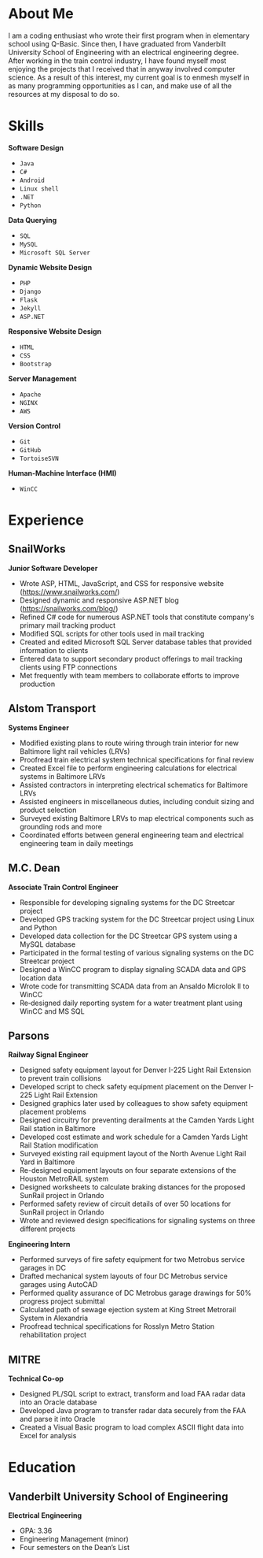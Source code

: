 # About Me

I am a coding enthusiast who wrote their first program when in elementary school using Q-Basic.  Since then, I have graduated from Vanderbilt University School of Engineering with an electrical engineering degree.  After working in the train control industry, I have found myself most enjoying the projects that I received that in anyway involved computer science.  As a result of this interest, my current goal is to enmesh myself in as many programming opportunities as I can, and make use of all the resources at my disposal to do so.

# Skills

**Software Design**

- `Java`
- `C#`
- `Android`
- `Linux shell`
- `.NET`
- `Python`

**Data Querying**

- `SQL`
- `MySQL`
- `Microsoft SQL Server`

**Dynamic Website Design**

- `PHP`
- `Django`
- `Flask`
- `Jekyll`
- `ASP.NET`

**Responsive Website Design**

- `HTML`
- `CSS`
- `Bootstrap`

**Server Management**

- `Apache`
- `NGINX`
- `AWS`

**Version Control**

- `Git`
- `GitHub`
- `TortoiseSVN`

**Human-Machine Interface (HMI)**

- ``WinCC``

# Experience

## SnailWorks

**Junior Software Developer**

- Wrote ASP, HTML, JavaScript, and CSS for responsive website (https://www.snailworks.com/)
- Designed dynamic and responsive ASP.NET blog (https://snailworks.com/blog/)
- Refined C# code for numerous ASP.NET tools that constitute company's primary mail tracking product
- Modified SQL scripts for other tools used in mail tracking
- Created and edited Microsoft SQL Server database tables that provided information to clients
- Entered data to support secondary product offerings to mail tracking clients using FTP connections
- Met frequently with team members to collaborate efforts to improve production

## Alstom Transport

**Systems Engineer**

- Modified existing plans to route wiring through train interior for new Baltimore light rail vehicles (LRVs)
- Proofread train electrical system technical specifications for final review
- Created Excel file to perform engineering calculations for electrical systems in Baltimore LRVs
- Assisted contractors in interpreting electrical schematics for Baltimore LRVs
- Assisted engineers in miscellaneous duties, including conduit sizing and product selection
- Surveyed existing Baltimore LRVs to map electrical components such as grounding rods and more
- Coordinated efforts between general engineering team and electrical engineering team in daily meetings 

## M.C. Dean

**Associate Train Control Engineer**

- Responsible for developing signaling systems for the DC Streetcar project
- Developed GPS tracking system for the DC Streetcar project using Linux and Python
- Developed data collection for the DC Streetcar GPS system using a MySQL database
- Participated in the formal testing of various signaling systems on the DC Streetcar project
- Designed a WinCC program to display signaling SCADA data and GPS location data
- Wrote code for transmitting SCADA data from an Ansaldo Microlok II to WinCC
- Re‐designed daily reporting system for a water treatment plant using WinCC and MS SQL 

## Parsons

**Railway Signal Engineer**

- Designed safety equipment layout for Denver I-225 Light Rail Extension to prevent train collisions
- Developed script to check safety equipment placement on the Denver I-225 Light Rail Extension
- Designed graphics later used by colleagues to show safety equipment placement problems
- Designed circuitry for preventing derailments at the Camden Yards Light Rail station in Baltimore
- Developed cost estimate and work schedule for a Camden Yards Light Rail Station modification
- Surveyed existing rail equipment layout of the North Avenue Light Rail Yard in Baltimore
- Re-designed equipment layouts on four separate extensions of the Houston MetroRAIL system
- Designed worksheets to calculate braking distances for the proposed SunRail project in Orlando
- Performed safety review of circuit details of over 50 locations for SunRail project in Orlando
- Wrote and reviewed design specifications for signaling systems on three different projects 

**Engineering Intern**

- Performed surveys of fire safety equipment for two Metrobus service garages in DC
- Drafted mechanical system layouts of four DC Metrobus service garages using AutoCAD
- Performed quality assurance of DC Metrobus garage drawings for 50% progress project submittal
- Calculated path of sewage ejection system at King Street Metrorail System in Alexandria
- Proofread technical specifications for Rosslyn Metro Station rehabilitation project 

## MITRE

**Technical Co-op**

- Designed PL/SQL script to extract, transform and load FAA radar data into an Oracle database
- Developed Java program to transfer radar data securely from the FAA and parse it into Oracle
- Created a Visual Basic program to load complex ASCII flight data into Excel for analysis 

# Education

## Vanderbilt University School of Engineering

**Electrical Engineering**

- GPA: 3.36
- Engineering Management (minor)
- Four semesters on the Dean’s List
